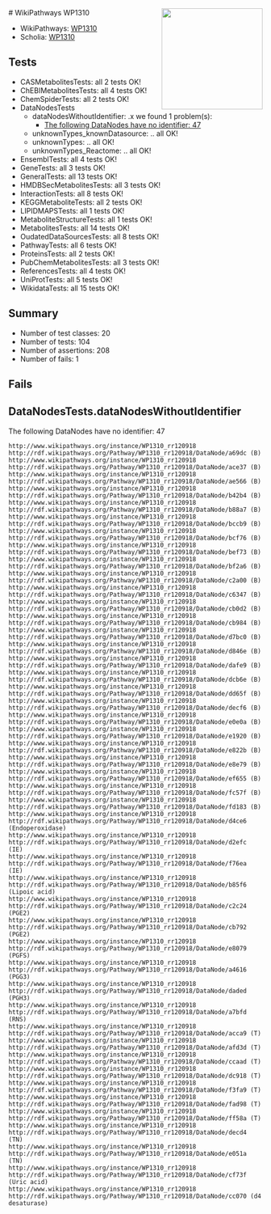 <img style="float: right; width: 200px" src="https://upload.wikimedia.org/wikipedia/commons/thumb/8/83/Wplogo_with_text_500.png/640px-Wplogo_with_text_500.png" />
# WikiPathways WP1310

* WikiPathways: [WP1310](https://wikipathways.org/pathways/WP1310)
* Scholia: [WP1310](https://scholia.toolforge.org/wikipathways/WP1310)
## Tests
* CASMetabolitesTests: all 2 tests OK!
* ChEBIMetabolitesTests: all 4 tests OK!
* ChemSpiderTests: all 2 tests OK!
* DataNodesTests
    * dataNodesWithoutIdentifier: .x we found 1 problem(s):
        * [The following DataNodes have no identifier: 47](#8792c4f4)
    * unknownTypes_knownDatasource: .. all OK!
    * unknownTypes: .. all OK!
    * unknownTypes_Reactome: .. all OK!
* EnsemblTests: all 4 tests OK!
* GeneTests: all 3 tests OK!
* GeneralTests: all 13 tests OK!
* HMDBSecMetabolitesTests: all 3 tests OK!
* InteractionTests: all 8 tests OK!
* KEGGMetaboliteTests: all 2 tests OK!
* LIPIDMAPSTests: all 1 tests OK!
* MetaboliteStructureTests: all 1 tests OK!
* MetabolitesTests: all 14 tests OK!
* OudatedDataSourcesTests: all 8 tests OK!
* PathwayTests: all 6 tests OK!
* ProteinsTests: all 2 tests OK!
* PubChemMetabolitesTests: all 3 tests OK!
* ReferencesTests: all 4 tests OK!
* UniProtTests: all 5 tests OK!
* WikidataTests: all 15 tests OK!


## Summary

* Number of test classes: 20
* Number of tests: 104
* Number of assertions: 208
* Number of fails: 1

## Fails

<a name="8792c4f4" />

## DataNodesTests.dataNodesWithoutIdentifier

The following DataNodes have no identifier: 47
```
http://www.wikipathways.org/instance/WP1310_rr120918 http://rdf.wikipathways.org/Pathway/WP1310_rr120918/DataNode/a69dc (B)
http://www.wikipathways.org/instance/WP1310_rr120918 http://rdf.wikipathways.org/Pathway/WP1310_rr120918/DataNode/ace37 (B)
http://www.wikipathways.org/instance/WP1310_rr120918 http://rdf.wikipathways.org/Pathway/WP1310_rr120918/DataNode/ae566 (B)
http://www.wikipathways.org/instance/WP1310_rr120918 http://rdf.wikipathways.org/Pathway/WP1310_rr120918/DataNode/b42b4 (B)
http://www.wikipathways.org/instance/WP1310_rr120918 http://rdf.wikipathways.org/Pathway/WP1310_rr120918/DataNode/b88a7 (B)
http://www.wikipathways.org/instance/WP1310_rr120918 http://rdf.wikipathways.org/Pathway/WP1310_rr120918/DataNode/bccb9 (B)
http://www.wikipathways.org/instance/WP1310_rr120918 http://rdf.wikipathways.org/Pathway/WP1310_rr120918/DataNode/bcf76 (B)
http://www.wikipathways.org/instance/WP1310_rr120918 http://rdf.wikipathways.org/Pathway/WP1310_rr120918/DataNode/bef73 (B)
http://www.wikipathways.org/instance/WP1310_rr120918 http://rdf.wikipathways.org/Pathway/WP1310_rr120918/DataNode/bf2a6 (B)
http://www.wikipathways.org/instance/WP1310_rr120918 http://rdf.wikipathways.org/Pathway/WP1310_rr120918/DataNode/c2a00 (B)
http://www.wikipathways.org/instance/WP1310_rr120918 http://rdf.wikipathways.org/Pathway/WP1310_rr120918/DataNode/c6347 (B)
http://www.wikipathways.org/instance/WP1310_rr120918 http://rdf.wikipathways.org/Pathway/WP1310_rr120918/DataNode/cb0d2 (B)
http://www.wikipathways.org/instance/WP1310_rr120918 http://rdf.wikipathways.org/Pathway/WP1310_rr120918/DataNode/cb984 (B)
http://www.wikipathways.org/instance/WP1310_rr120918 http://rdf.wikipathways.org/Pathway/WP1310_rr120918/DataNode/d7bc0 (B)
http://www.wikipathways.org/instance/WP1310_rr120918 http://rdf.wikipathways.org/Pathway/WP1310_rr120918/DataNode/d846e (B)
http://www.wikipathways.org/instance/WP1310_rr120918 http://rdf.wikipathways.org/Pathway/WP1310_rr120918/DataNode/dafe9 (B)
http://www.wikipathways.org/instance/WP1310_rr120918 http://rdf.wikipathways.org/Pathway/WP1310_rr120918/DataNode/dcb6e (B)
http://www.wikipathways.org/instance/WP1310_rr120918 http://rdf.wikipathways.org/Pathway/WP1310_rr120918/DataNode/dd65f (B)
http://www.wikipathways.org/instance/WP1310_rr120918 http://rdf.wikipathways.org/Pathway/WP1310_rr120918/DataNode/decf6 (B)
http://www.wikipathways.org/instance/WP1310_rr120918 http://rdf.wikipathways.org/Pathway/WP1310_rr120918/DataNode/e0e0a (B)
http://www.wikipathways.org/instance/WP1310_rr120918 http://rdf.wikipathways.org/Pathway/WP1310_rr120918/DataNode/e1920 (B)
http://www.wikipathways.org/instance/WP1310_rr120918 http://rdf.wikipathways.org/Pathway/WP1310_rr120918/DataNode/e822b (B)
http://www.wikipathways.org/instance/WP1310_rr120918 http://rdf.wikipathways.org/Pathway/WP1310_rr120918/DataNode/e8e79 (B)
http://www.wikipathways.org/instance/WP1310_rr120918 http://rdf.wikipathways.org/Pathway/WP1310_rr120918/DataNode/ef655 (B)
http://www.wikipathways.org/instance/WP1310_rr120918 http://rdf.wikipathways.org/Pathway/WP1310_rr120918/DataNode/fc57f (B)
http://www.wikipathways.org/instance/WP1310_rr120918 http://rdf.wikipathways.org/Pathway/WP1310_rr120918/DataNode/fd183 (B)
http://www.wikipathways.org/instance/WP1310_rr120918 http://rdf.wikipathways.org/Pathway/WP1310_rr120918/DataNode/d4ce6 (Endoperoxidase)
http://www.wikipathways.org/instance/WP1310_rr120918 http://rdf.wikipathways.org/Pathway/WP1310_rr120918/DataNode/d2efc (IE)
http://www.wikipathways.org/instance/WP1310_rr120918 http://rdf.wikipathways.org/Pathway/WP1310_rr120918/DataNode/f76ea (IE)
http://www.wikipathways.org/instance/WP1310_rr120918 http://rdf.wikipathways.org/Pathway/WP1310_rr120918/DataNode/b85f6 (Lipoic acid)
http://www.wikipathways.org/instance/WP1310_rr120918 http://rdf.wikipathways.org/Pathway/WP1310_rr120918/DataNode/c2c24 (PGE2)
http://www.wikipathways.org/instance/WP1310_rr120918 http://rdf.wikipathways.org/Pathway/WP1310_rr120918/DataNode/cb792 (PGE2)
http://www.wikipathways.org/instance/WP1310_rr120918 http://rdf.wikipathways.org/Pathway/WP1310_rr120918/DataNode/e8079 (PGFS)
http://www.wikipathways.org/instance/WP1310_rr120918 http://rdf.wikipathways.org/Pathway/WP1310_rr120918/DataNode/a4616 (PGG3)
http://www.wikipathways.org/instance/WP1310_rr120918 http://rdf.wikipathways.org/Pathway/WP1310_rr120918/DataNode/daded (PGH3)
http://www.wikipathways.org/instance/WP1310_rr120918 http://rdf.wikipathways.org/Pathway/WP1310_rr120918/DataNode/a7bfd (RNS)
http://www.wikipathways.org/instance/WP1310_rr120918 http://rdf.wikipathways.org/Pathway/WP1310_rr120918/DataNode/acca9 (T)
http://www.wikipathways.org/instance/WP1310_rr120918 http://rdf.wikipathways.org/Pathway/WP1310_rr120918/DataNode/afd3d (T)
http://www.wikipathways.org/instance/WP1310_rr120918 http://rdf.wikipathways.org/Pathway/WP1310_rr120918/DataNode/ccaad (T)
http://www.wikipathways.org/instance/WP1310_rr120918 http://rdf.wikipathways.org/Pathway/WP1310_rr120918/DataNode/dc918 (T)
http://www.wikipathways.org/instance/WP1310_rr120918 http://rdf.wikipathways.org/Pathway/WP1310_rr120918/DataNode/f3fa9 (T)
http://www.wikipathways.org/instance/WP1310_rr120918 http://rdf.wikipathways.org/Pathway/WP1310_rr120918/DataNode/fad98 (T)
http://www.wikipathways.org/instance/WP1310_rr120918 http://rdf.wikipathways.org/Pathway/WP1310_rr120918/DataNode/ff58a (T)
http://www.wikipathways.org/instance/WP1310_rr120918 http://rdf.wikipathways.org/Pathway/WP1310_rr120918/DataNode/decd4 (TN)
http://www.wikipathways.org/instance/WP1310_rr120918 http://rdf.wikipathways.org/Pathway/WP1310_rr120918/DataNode/e051a (TN)
http://www.wikipathways.org/instance/WP1310_rr120918 http://rdf.wikipathways.org/Pathway/WP1310_rr120918/DataNode/cf73f (Uric acid)
http://www.wikipathways.org/instance/WP1310_rr120918 http://rdf.wikipathways.org/Pathway/WP1310_rr120918/DataNode/cc070 (d4 desaturase)
```

